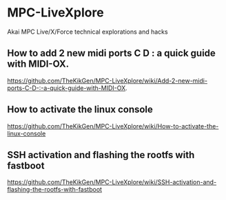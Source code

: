 # MPC-LiveXplore
Akai MPC Live/X/Force technical explorations and hacks

## How to add 2 new midi ports C D : a quick guide with MIDI-OX.

https://github.com/TheKikGen/MPC-LiveXplore/wiki/Add-2-new-midi-ports-C-D-:-a-quick-guide-with-MIDI-OX.

## How to activate the linux console

https://github.com/TheKikGen/MPC-LiveXplore/wiki/How-to-activate-the-linux-console

## SSH activation and flashing the rootfs with fastboot
https://github.com/TheKikGen/MPC-LiveXplore/wiki/SSH-activation-and-flashing-the-rootfs-with-fastboot
